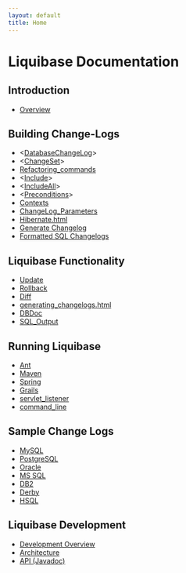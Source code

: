 ```yaml
---
layout: default
title: Home
---
```


# Liquibase Documentation #



## Introduction ##
* [Overview](overview.html)


## Building Change-Logs ##
* <[DatabaseChangeLog](databasechangelog.html)>
* <[ChangeSet](changeset.html)>
* [Refactoring_commands](refactoring_commands.html)
* <[Include](include.html)>
* <[IncludeAll](includeall.html)>
* <[Preconditions](preconditions.html)>
* [Contexts](contexts.html)
* [ChangeLog_Parameters](changelog_parameters.html)
* [Hibernate.html](hibernate.html)
* [Generate Changelog](generating_changelogs.html)
* [Formatted SQL Changelogs](formatted_sql_changelogs.html)

## Liquibase Functionality ##
* [Update](update.html)
* [Rollback](rollback.html)
* [Diff](diff.html)
* [generating_changelogs.html](generating_changelogs.html)
* [DBDoc](dbdoc.html)
* [SQL_Output](sql_output.html)

## Running Liquibase ##
* [Ant](ant/index.html)
* [Maven](maven/index.html)
* [Spring](spring.html)
* [Grails](grails.html)
* [servlet_listener](servlet_listener.html)
* [command_line](command_line.html)

## Sample Change Logs ##
* [MySQL](http://www.liquibase.org/samples/changelogs/mysql.changelog.xml)
* [PostgreSQL](http://www.liquibase.org/samples/changelogs/pgsql.changelog.xml)
* [Oracle](http://www.liquibase.org/samples/changelogs/oracle.changelog.xml)
* [MS SQL](http://www.liquibase.org/samples/changelogs/mssql.changelog.xml)
* [DB2](http://www.liquibase.org/samples/changelogs/db2.changelog.xml)
* [Derby](http://www.liquibase.org/samples/changelogs/derby.changelog.xml)
* [HSQL](http://www.liquibase.org/samples/changelogs/hsql.changelog.xml)

## Liquibase Development ##
* [Development Overview](../development/index.html)
* [Architecture](../development/architecture.html)
* [API (Javadoc)](http://www.liquibase.org/javadoc/index.html)
